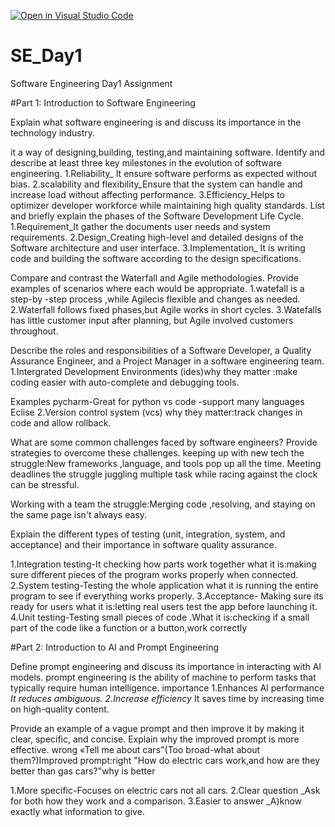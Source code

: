 [![Open in Visual Studio Code](https://classroom.github.com/assets/open-in-vscode-2e0aaae1b6195c2367325f4f02e2d04e9abb55f0b24a779b69b11b9e10269abc.svg)](https://classroom.github.com/online_ide?assignment_repo_id=18369122&assignment_repo_type=AssignmentRepo)
# SE_Day1
Software Engineering Day1 Assignment

#Part 1: Introduction to Software Engineering

Explain what software engineering is and discuss its importance in the technology industry.

it a way of designing,building, testing,and maintaining software.
Identify and describe at least three key milestones in the evolution of software engineering.
1.Reliability_ It ensure software performs as expected without bias.
 2.scalability and flexibility_Ensure that the system can handle and increase load without affecting  performance.
3.Efficiency_Helps to optimizer developer workforce while maintaining high quality standards.
List and briefly explain the phases of the Software Development Life Cycle.
1.Requirement_It gather the documents user needs and system requirements.
2.Design_Creating high-level and detailed designs of the Software architecture and user interface.
3.Implementation_ It is writing code and building the software according to the design specifications.

Compare and contrast the Waterfall and Agile methodologies. Provide examples of scenarios where each would be appropriate.
1.watefall is a step-by -step process ,while Agilecis flexible and changes as needed.
2.Waterfall follows fixed phases,but Agile works in short cycles.
3.Watefalls has little customer input after planning, but Agile involved customers throughout.




Describe the roles and responsibilities of a Software Developer, a Quality Assurance Engineer, and a Project Manager in a software engineering team.
1.Intergrated Development Environments (ides)why they matter :make coding easier with auto-complete and debugging tools.

Examples pycharm-Great for python vs code -support many languages  Eclise
2.Version control system (vcs) why they matter:track changes in code and allow rollback.





What are some common challenges faced by software engineers? Provide strategies to overcome these challenges.
keeping up with new tech the struggle:New frameworks ,language, and tools pop up all the time.
Meeting deadlines the struggle  juggling multiple task while racing against the clock can be stressful.

Working with a team the struggle:Merging code ,resolving, and staying on the same page isn't always easy.




Explain the different types of testing (unit, integration, system, and acceptance) and their importance in software quality assurance.

1.Integration testing-It checking how parts work together what it is:making sure different pieces of the program works properly when connected.
2.System testing-Testing the whole application what it is running the entire program to see if everything works properly.
3.Acceptance- Making sure its ready for users what it is:letting real users test the app before launching it.
4.Unit testing-Testing small pieces of code .What it is:checking if a small part of the code like a function or a button,work correctly 
 









#Part 2: Introduction to AI and Prompt Engineering


Define prompt engineering and discuss its importance in interacting with AI models.
prompt engineering is the ability of machine to perform tasks that typically require human intelligence.
importance 
1.Enhances Al performance _It reduces ambiguous.
2.Increase efficiency_ It saves time by increasing time on high-quality content.

Provide an example of a vague prompt and then improve it by making it clear, specific, and concise. Explain why the improved prompt is more effective.
wrong «Tell me about cars"(Too broad-what about them?)Improved prompt:right "How do electric cars work,and how are they better than gas cars?"why is better 

1.More specific-Focuses on electric cars not all cars.
2.Clear question _Ask for both how they work and a comparison.
3.Easier to answer _A)know exactly what information to give.




